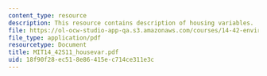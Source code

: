 ```yaml
---
content_type: resource
description: This resource contains description of housing variables.
file: https://ol-ocw-studio-app-qa.s3.amazonaws.com/courses/14-42-environmental-policy-and-economics-spring-2011/18f90f28ec518e86415ec714ce311e3c_MIT14_42S11_housevar.pdf
file_type: application/pdf
resourcetype: Document
title: MIT14_42S11_housevar.pdf
uid: 18f90f28-ec51-8e86-415e-c714ce311e3c
---
```

